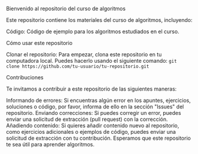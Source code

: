 Bienvenido al repositorio del curso de algoritmos

Este repositorio contiene los materiales del curso de algoritmos, incluyendo:

Código: Código de ejemplo para los algoritmos estudiados en el curso.

Cómo usar este repositorio

Clonar el repositorio: Para empezar, clona este repositorio en tu computadora local. Puedes hacerlo usando el siguiente comando:
```git clone https://github.com/tu-usuario/tu-repositorio.git```


Contribuciones

Te invitamos a contribuir a este repositorio de las siguientes maneras:

Informando de errores: Si encuentras algún error en los apuntes, ejercicios, soluciones o código, por favor, informa de ello en la sección "Issues" del repositorio.
Enviando correcciones: Si puedes corregir un error, puedes enviar una solicitud de extracción (pull request) con la corrección.
Añadiendo contenido: Si quieres añadir contenido nuevo al repositorio, como ejercicios adicionales o ejemplos de código, puedes enviar una solicitud de extracción con tu contribución.
Esperamos que este repositorio te sea útil para aprender algoritmos.
